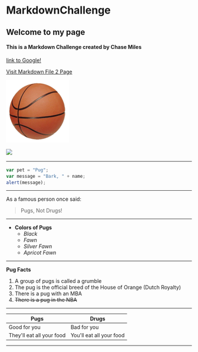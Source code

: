 # MarkdownChallenge
## Welcome to my page
#### This is a Markdown Challenge created by Chase Miles
[link to Google!](http://google.com)

[Visit Markdown File 2 Page](https://github.com/ChaseMiles/MarkdownChallenge/blob/master/MarkdownFile2.md) 

![](170px-Basketball.png)

![](https://pbs.twimg.com/profile_images/477506725025546242/mhTxlfX_.jpeg) 

***
``` js
var pet = "Pug";
var message = "Bark, " + name;
alert(message);
```
***
As a famous person once said: 
> Pugs,
> Not Drugs!
***
* **Colors of Pugs**
  * *Black*
  * *Fawn*
  * *Silver Fawn*
  * *Apricot Fawn*
 *** 
**Pug Facts**
1. A group of pugs is called a grumble
1. The pug is the official breed of the House of Orange (Dutch Royalty)
1. There is a pug with an MBA
1. ~~There is a pug in the NBA~~
***
 Pugs | Drugs
------------ | -------------
Good for you | Bad for you 
They'll eat all your food | You'll eat all your food
***
